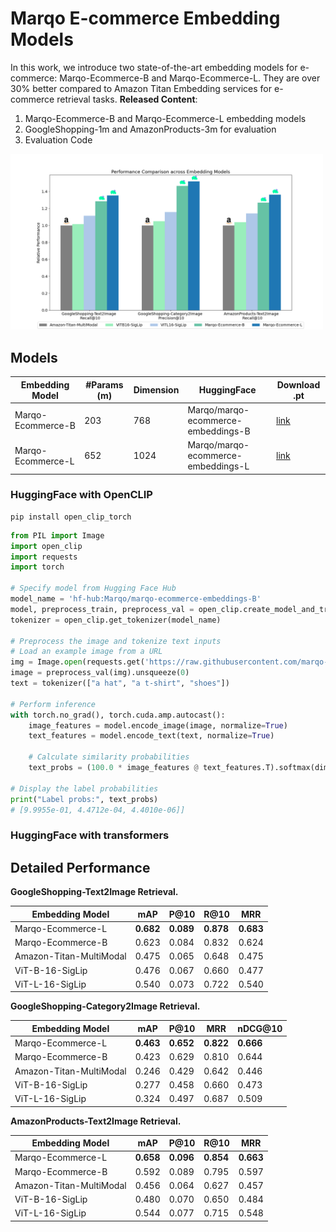 # Marqo E-commerce Embedding Models
In this work, we introduce two state-of-the-art embedding models for e-commerce: 
Marqo-Ecommerce-B and Marqo-Ecommerce-L. 
They are over 30% better compared to Amazon Titan Embedding services for e-commerce retrieval tasks.
**Released Content**: 
1) Marqo-Ecommerce-B and Marqo-Ecommerce-L embedding models
2) GoogleShopping-1m and AmazonProducts-3m for evaluation
3) Evaluation Code

<img src="performance.png" alt="multi split visual" width="500"/>

## Models

| **Embedding Model** | **#Params (m)** | **Dimension** | **HuggingFace**                    | **Download .pt**                                                                                            |
|---------------------| --- |---------------|------------------------------------|-------------------------------------------------------------------------------------------------------------|
| Marqo-Ecommerce-B   | 203 | 768           | Marqo/marqo-ecommerce-embeddings-B | [link](https://marqo-gcl-public.s3.us-west-2.amazonaws.com/marqo-general-ecomm/marqo-ecomm-embeddings-b.pt) |
| Marqo-Ecommerce-L   | 652 | 1024          | Marqo/marqo-ecommerce-embeddings-L | [link](https://marqo-gcl-public.s3.us-west-2.amazonaws.com/marqo-general-ecomm/marqo-ecomm-embeddings-l.pt)                                       |

### HuggingFace with OpenCLIP
```
pip install open_clip_torch
```
```python
from PIL import Image
import open_clip
import requests
import torch

# Specify model from Hugging Face Hub
model_name = 'hf-hub:Marqo/marqo-ecommerce-embeddings-B'
model, preprocess_train, preprocess_val = open_clip.create_model_and_transforms(model_name)
tokenizer = open_clip.get_tokenizer(model_name)

# Preprocess the image and tokenize text inputs
# Load an example image from a URL
img = Image.open(requests.get('https://raw.githubusercontent.com/marqo-ai/marqo-FashionCLIP/main/docs/fashion-hippo.png', stream=True).raw)
image = preprocess_val(img).unsqueeze(0)
text = tokenizer(["a hat", "a t-shirt", "shoes"])

# Perform inference
with torch.no_grad(), torch.cuda.amp.autocast():
    image_features = model.encode_image(image, normalize=True)
    text_features = model.encode_text(text, normalize=True)

    # Calculate similarity probabilities
    text_probs = (100.0 * image_features @ text_features.T).softmax(dim=-1)

# Display the label probabilities
print("Label probs:", text_probs)
# [9.9955e-01, 4.4712e-04, 4.4010e-06]]
```
### HuggingFace with transformers



## Detailed Performance
**GoogleShopping-Text2Image Retrieval.**

| **Embedding Model** | **mAP** | **P@10** | **R@10** | **MRR** |
| --- | --- | --- | --- | --- |
| Marqo-Ecommerce-L | **0.682** | **0.089** | **0.878** | **0.683** |
| Marqo-Ecommerce-B | 0.623 | 0.084 | 0.832 | 0.624 |
| Amazon-Titan-MultiModal | 0.475 | 0.065 | 0.648 | 0.475 |
| ViT-B-16-SigLip | 0.476 | 0.067 | 0.660 | 0.477 |
| ViT-L-16-SigLip | 0.540 | 0.073 | 0.722 | 0.540 |


**GoogleShopping-Category2Image Retrieval.**  

| **Embedding Model** | **mAP** | **P@10** | **MRR** | **nDCG@10** |
| --- | --- | --- | --- | --- |
| Marqo-Ecommerce-L | **0.463** | **0.652** | **0.822** | **0.666** |
| Marqo-Ecommerce-B | 0.423 | 0.629 | 0.810 | 0.644 |
| Amazon-Titan-MultiModal | 0.246 | 0.429 | 0.642 | 0.446 |
| ViT-B-16-SigLip | 0.277 | 0.458 | 0.660 | 0.473 |
| ViT-L-16-SigLip | 0.324 | 0.497 | 0.687 | 0.509 |

**AmazonProducts-Text2Image Retrieval.** 

| **Embedding Model** | **mAP** | **P@10** | **R@10** | **MRR** |
| --- | --- | --- | --- | --- |
| Marqo-Ecommerce-L | **0.658** | **0.096** | **0.854** | **0.663** |
| Marqo-Ecommerce-B | 0.592 | 0.089 | 0.795 | 0.597 |
| Amazon-Titan-MultiModal | 0.456 | 0.064 | 0.627 | 0.457 |
| ViT-B-16-SigLip | 0.480 | 0.070 | 0.650 | 0.484 |
| ViT-L-16-SigLip | 0.544 | 0.077 | 0.715 | 0.548 |





